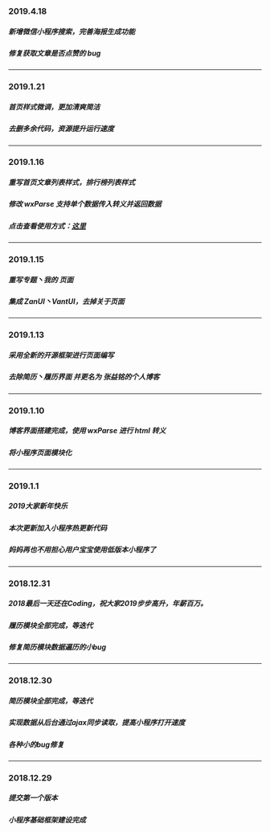 ### 2019.4.18

##### 新增微信小程序搜索，完善海报生成功能

##### 修复获取文章是否点赞的 bug

---------------------------

### 2019.1.21

##### 首页样式微调，更加清爽简洁

##### 去删多余代码，资源提升运行速度

-------------------------------------

### 2019.1.16

##### 重写首页文章列表样式，排行榜列表样式

##### 修改 wxParse 支持单个数据传入转义并返回数据

##### 点击查看使用方式：[这里](https://www.iacblog.com/2019/01/589.html)

----------------------------------------

### 2019.1.15

##### 重写专题丶我的 页面

##### 集成 ZanUI丶VantUI，去掉关于页面

--------------------------------------------

### 2019.1.13

##### 采用全新的开源框架进行页面编写

##### 去除简历丶履历界面 并更名为 张益铭的个人博客

----------------------------------

### 2019.1.10

##### 博客界面搭建完成，使用 wxParse 进行 html 转义

##### 将小程序页面模块化

--------------------------------------------------

### 2019.1.1

##### 2019大家新年快乐

##### 本次更新加入小程序热更新代码

##### 妈妈再也不用担心用户宝宝使用低版本小程序了

-----------------------------------------

### 2018.12.31

##### 2018最后一天还在Coding，祝大家2019步步高升，年薪百万。

##### 履历模块全部完成，等迭代

##### 修复简历模块数据遍历的小bug

---------------------------------------------------------------------------------------

### 2018.12.30

##### 简历模块全部完成，等迭代

##### 实现数据从后台通过ajax同步读取，提高小程序打开速度
##### 各种小的bug修复

------------------------------------------------------------

### 2018.12.29

##### 提交第一个版本
##### 小程序基础框架建设完成
